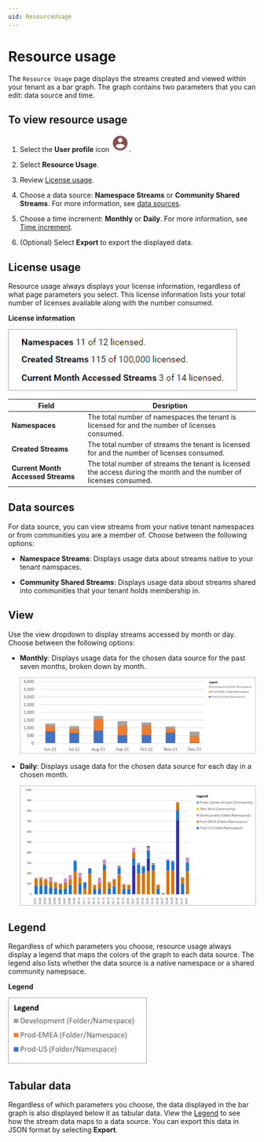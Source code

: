 ```yaml
---
uid: ResourceUsage
---
```


# Resource usage

The `Resource Usage` page displays the streams created and viewed within your tenant as a bar graph. The graph contains two parameters that you can edit: data source and time.  

## To view resource usage

1. Select the **User profile** icon ![User Profile icon](../../_icons/custom/account-circle.svg).

1. Select **Resource Usage**.

1. Review [License usage](#license-usage).

1. Choose a data source: **Namespace Streams** or **Community Shared Streams**. For more information, see [data sources](#data-sources).

1. Choose a time increment: **Monthly** or **Daily**. For more information, see [Time increment](#time-increment).

1. (Optional) Select **Export** to export the displayed data.

## License usage

Resource usage always displays your license information, regardless of what page parameters you select. This license information lists your total number of licenses available along with the number consumed.

**License information**

![license information](../../communities/images/license-information.png)

Field | Desription
--|--
**Namespaces** | The total number of namespaces the tenant is licensed for and the number of licenses consumed.
**Created Streams** | The total number of streams the tenant is licensed for and the number of licenses consumed.
**Current Month Accessed Streams** | The total number of streams the tenant is licensed the access during the month and the number of licenses consumed.

##  Data sources

For data source, you can view streams from your native tenant namespaces or from communities you are a member of. Choose between the following options:

- **Namespace Streams**: Displays usage data about streams native to your tenant namspaces.

- **Community Shared Streams**: Displays usage data about streams shared into communities that your tenant holds membership in.

##  View

Use the view dropdown to display streams accessed by month or day. Choose between the following options:

- **Monthly**: Displays usage data for the chosen data source for the past seven months, broken down by month.

	![streams accessed monthly](../../communities/images/streams-accessed-monthly.png)

- **Daily**: Displays usage data for the chosen data source for each day in a chosen month.

	![streams accessed daily](../../communities/images/streams-accessed-daily.png)

## Legend

Regardless of which parameters you choose, resource usage always display a legend that maps the colors of the graph to each data source. The legend also lists whether the data source is a native namespace or a shared community namepsace. 

**Legend**

![legend](../../communities/images/legend.png)

## Tabular data

Regardless of which parameters you choose, the data displayed in the bar graph is also displayed below it as tabular data. View the [Legend](#legend) to see how the stream data maps to a data source. You can export this data in JSON format by selecting **Export**.